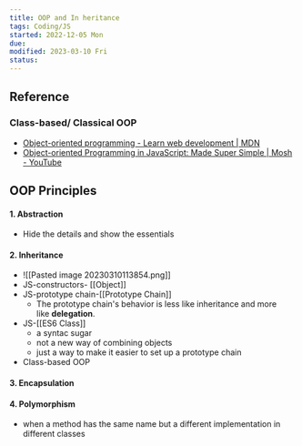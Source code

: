 ```yaml
---
title: OOP and In heritance
tags: Coding/JS
started: 2022-12-05 Mon
due:
modified: 2023-03-10 Fri
status:
---
```

## Reference
### Class-based/ Classical OOP
- [Object-oriented programming - Learn web development | MDN](https://developer.mozilla.org/en-US/docs/Learn/JavaScript/Objects/Object-oriented_programming)
- [Object-oriented Programming in JavaScript: Made Super Simple | Mosh - YouTube](https://www.youtube.com/watch?v=PFmuCDHHpwk)
## OOP Principles
#### 1. Abstraction
- Hide the details and show the essentials
#### 2. Inheritance
- ![[Pasted image 20230310113854.png]]
- JS-constructors- [[Object]]
- JS-prototype chain-[[Prototype Chain]]
	- The prototype chain's behavior is less like inheritance and more like **delegation**.
- JS-[[ES6 Class]]
	- a syntac sugar
	- not a new way of combining objects
	- just a way to make it easier to set up a prototype chain
- Class-based OOP
#### 3. Encapsulation
#### 4. Polymorphism
- when a method has the same name but a different implementation in different classes